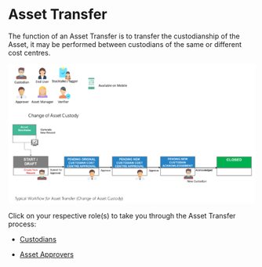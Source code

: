# Asset Transfer

The function of an Asset Transfer is to transfer the custodianship of the Asset, it may be performed between custodians of the same or different cost centres.

![](images/AssetTransfer.png "AssetTransfer")

Click on your respective role(s) to take you through the Asset Transfer process:
- [Custodians](ATForCustodians.md)

- [Asset Approvers](ATForAssetApprovers.md)